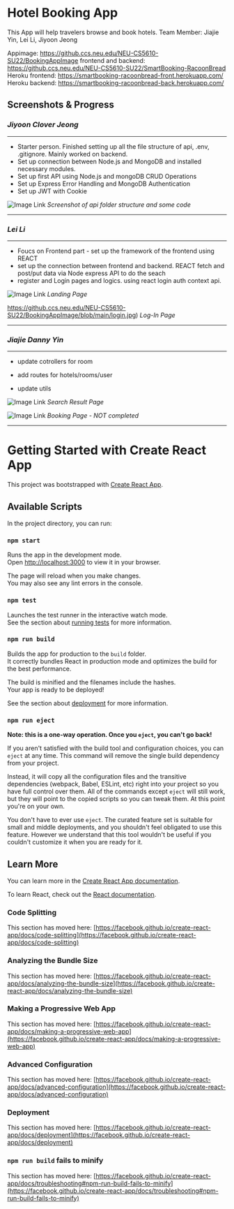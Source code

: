 # Hotel Booking App

This App will help travelers browse and book hotels.
Team Member: Jiajie Yin, Lei Li, Jiyoon Jeong

Appimage: https://github.ccs.neu.edu/NEU-CS5610-SU22/BookingAppImage
frontend and backend: https://github.ccs.neu.edu/NEU-CS5610-SU22/SmartBooking-RacoonBread
Heroku frontend: https://smartbooking-racoonbread-front.herokuapp.com/
Heroku backend: https://smartbooking-racoonbread-back.herokuapp.com/


## Screenshots & Progress

### _Jiyoon Clover Jeong_
---
- Starter person. Finished setting up all the file structure of api, .env, .gitignore. Mainly worked on backend.
- Set up connection between Node.js and MongoDB and installed necessary modules.
- Set up first API using Node.js and mongoDB CRUD Operations
- Set up Express Error Handling and MongoDB Authentication
- Set up JWT with Cookie

![Image Link](https://github.ccs.neu.edu/NEU-CS5610-SU22/BookingAppImage/blob/main/BackendSetup-Clover.png)
*Screenshot of api folder structure and some code*

---


### _Lei Li_
---
- Foucs on Frontend part - set up the framework of the frontend using REACT
- set up the connection between frontend and backend. REACT fetch and post/put data via Node express API to do the seach
- register and Login pages and logics. using react login auth context api. 


![Image Link](https://github.ccs.neu.edu/NEU-CS5610-SU22/BookingAppImage/blob/main/LandingPage.jpg)
*Landing Page*

https://github.ccs.neu.edu/NEU-CS5610-SU22/BookingAppImage/blob/main/login.jpg)
*Log-In Page*

---


### _Jiajie Danny Yin_
---
- update cotrollers for room

- add routes for hotels/rooms/user

- update utils


![Image Link](https://github.ccs.neu.edu/NEU-CS5610-SU22/BookingAppImage/blob/main/SearchResult.jpg)
*Search Result Page*

![Image Link](https://github.ccs.neu.edu/NEU-CS5610-SU22/BookingAppImage/blob/main/BookingPage.jpg)
*Booking Page - NOT completed*

---


# Getting Started with Create React App

This project was bootstrapped with [Create React App](https://github.com/facebook/create-react-app).

## Available Scripts

In the project directory, you can run:

### `npm start`

Runs the app in the development mode.\
Open [http://localhost:3000](http://localhost:3000) to view it in your browser.

The page will reload when you make changes.\
You may also see any lint errors in the console.

### `npm test`

Launches the test runner in the interactive watch mode.\
See the section about [running tests](https://facebook.github.io/create-react-app/docs/running-tests) for more information.

### `npm run build`

Builds the app for production to the `build` folder.\
It correctly bundles React in production mode and optimizes the build for the best performance.

The build is minified and the filenames include the hashes.\
Your app is ready to be deployed!

See the section about [deployment](https://facebook.github.io/create-react-app/docs/deployment) for more information.

### `npm run eject`

**Note: this is a one-way operation. Once you `eject`, you can't go back!**

If you aren't satisfied with the build tool and configuration choices, you can `eject` at any time. This command will remove the single build dependency from your project.

Instead, it will copy all the configuration files and the transitive dependencies (webpack, Babel, ESLint, etc) right into your project so you have full control over them. All of the commands except `eject` will still work, but they will point to the copied scripts so you can tweak them. At this point you're on your own.

You don't have to ever use `eject`. The curated feature set is suitable for small and middle deployments, and you shouldn't feel obligated to use this feature. However we understand that this tool wouldn't be useful if you couldn't customize it when you are ready for it.

## Learn More

You can learn more in the [Create React App documentation](https://facebook.github.io/create-react-app/docs/getting-started).

To learn React, check out the [React documentation](https://reactjs.org/).

### Code Splitting

This section has moved here: [https://facebook.github.io/create-react-app/docs/code-splitting](https://facebook.github.io/create-react-app/docs/code-splitting)

### Analyzing the Bundle Size

This section has moved here: [https://facebook.github.io/create-react-app/docs/analyzing-the-bundle-size](https://facebook.github.io/create-react-app/docs/analyzing-the-bundle-size)

### Making a Progressive Web App

This section has moved here: [https://facebook.github.io/create-react-app/docs/making-a-progressive-web-app](https://facebook.github.io/create-react-app/docs/making-a-progressive-web-app)

### Advanced Configuration

This section has moved here: [https://facebook.github.io/create-react-app/docs/advanced-configuration](https://facebook.github.io/create-react-app/docs/advanced-configuration)

### Deployment

This section has moved here: [https://facebook.github.io/create-react-app/docs/deployment](https://facebook.github.io/create-react-app/docs/deployment)

### `npm run build` fails to minify

This section has moved here: [https://facebook.github.io/create-react-app/docs/troubleshooting#npm-run-build-fails-to-minify](https://facebook.github.io/create-react-app/docs/troubleshooting#npm-run-build-fails-to-minify)
